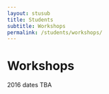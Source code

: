 ```yaml
---
layout: stusub
title: Students
subtitle: Workshops
permalink: /students/workshops/
---
```


# Workshops

2016 dates TBA

<br><br><br><br><br><br><br><br><br><br><br>
